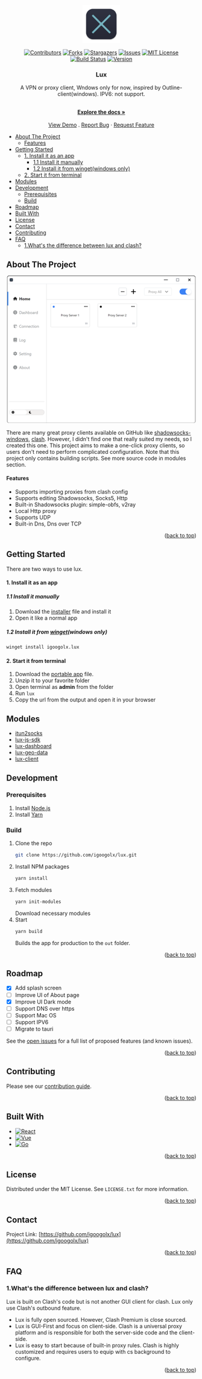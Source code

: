 <a name="readme-top"></a>

<br />
<div align="center">
  <a href="https://github.com/igoogolx/lux">
    <img src="assets/logo.svg" alt="Logo" width="100" height="100">
  </a>

[![Contributors][contributors-shield]][contributors-url]
[![Forks][forks-shield]][forks-url]
[![Stargazers][stars-shield]][stars-url]
[![Issues][issues-shield]][issues-url]
[![MIT License][license-shield]][license-url]
[![Build Status][build-shield]][build-url]
[![Version][version-shield]][version-url]

<h3 align="center">Lux</h3>
A VPN or proxy client, Wndows only for now, inspired by Outline-client(windows). IPV6: not support. 
  <p align="center">
    <br />
    <a href="https://github.com/igoogolx/lux/wiki"><strong>Explore the docs »</strong></a>
    <br />
    <br />
    <a href="https://igoogolx.github.io/lux-dashboard/">View Demo</a>
    .
    <a href="https://github.com/igoogolx/lux/issues">Report Bug</a>
    ·
    <a href="https://github.com/igoogolx/lux/issues">Request Feature</a>
  </p>
</div>



- [About The Project](#about-the-project)
    - [Features](#features)
- [Getting Started](#getting-started)
    - [1. Install it as an app](#1-install-it-as-an-app)
      - [1.1 Install it manually](#11-install-it-manually)
      - [1.2 Install it from winget(windows only)](#12-install-it-from-wingetwindows-only)
    - [2. Start it from terminal](#2-start-it-from-terminal)
- [Modules](#modules)
- [Development](#development)
  - [Prerequisites](#prerequisites)
  - [Build](#build)
- [Roadmap](#roadmap)
- [Built With](#built-with)
- [License](#license)
- [Contact](#contact)
- [Contributing](#contributing)
- [FAQ](#faq)
  - [1.What's the difference between lux and clash?](#1whats-the-difference-between-lux-and-clash)



## About The Project

<div align="center">
<a href="https://github.com/igoogolx/lux">
    <img src="assets/screenshot.png" alt="Screenshot" width="500" style="border-radius: 5px" >
</a>
</div>

There are many great proxy clients available on GitHub like [shadowsocks-windows](https://github.com/shadowsocks/shadowsocks-windows), [clash](https://github.com/Dreamacro/clash). However, I didn't find one that really suited my needs, so I created this one.
This project aims to make a one-click proxy clients, so users don't need to perform complicated configuration.
Note that this project only contains building scripts. See more source code in modules section.


#### Features

- Supports importing proxies from clash config
- Supports editing Shadowsocks, Socks5, Http
- Built-in Shadowsocks plugin: simple-obfs, v2ray
- Local Http proxy
- Supports UDP
- Built-in Dns, Dns over TCP

<p align="right">(<a href="#readme-top">back to top</a>)</p>


<!-- GETTING STARTED -->
## Getting Started

There are two ways to use lux.

#### 1. Install it as an app
##### 1.1 Install it manually
1. Download the [installer](https://github.com/igoogolx/lux/releases) file and install it
2. Open it like a normal app

##### 1.2 Install it from [winget](https://github.com/microsoft/winget-cli)(windows only)
```sh
winget install igoogolx.lux
```

#### 2. Start it from terminal
1. Download the [portable app](https://github.com/igoogolx/lux/releases) file.
2. Unzip it to your favorite folder
3. Open terminal as **admin** from the folder
4. Run `lux`
5. Copy the url from the output and open it in your browser



## Modules
* [itun2socks](https://github.com/igoogolx/itun2socks)
* [lux-js-sdk](https://github.com/igoogolx/lux-js-sdk)
* [lux-dashboard](https://github.com/igoogolx/lux-dashboard)
* [lux-geo-data](https://github.com/igoogolx/lux-geo-data)
* [lux-client](https://github.com/igoogolx/lux-client)

## Development

### Prerequisites

1. Install [Node.js](https://nodejs.org/en/)
2. Install [Yarn](https://classic.yarnpkg.com/lang/en/docs/install)

### Build

1. Clone the repo
   ```sh
   git clone https://github.com/igoogolx/lux.git
   ```
2. Install NPM packages
   ```sh
   yarn install
   ```
3. Fetch modules
   ```sh
   yarn init-modules
   ```
   Download necessary modules
4. Start
   ```sh
   yarn build
   ```
   Builds the app for production to the `out` folder.<br />

<p align="right">(<a href="#readme-top">back to top</a>)</p>


## Roadmap

- [x] Add splash screen
- [ ] Improve UI of About page
- [x] Improve UI Dark mode
- [ ] Support DNS over https
- [ ] Support Mac OS
- [ ] Support IPV6
- [ ] Migrate to tauri

See the [open issues](https://github.com/igoogolx/lux/issues) for a full list of proposed features (and known issues).

<p align="right">(<a href="#readme-top">back to top</a>)</p>

## Contributing

Please see our [contribution guide](https://github.com/igoogolx/lux/blob/main/doc/CONTRIBUTING.md).

<p align="right">(<a href="#readme-top">back to top</a>)</p>


## Built With

* [![React][React.js]][React-url]
* [![Vue][Electron.js]][Electron-url]
* [![Go][Go.dev]][Golang-url]

<p align="right">(<a href="#readme-top">back to top</a>)</p>




<!-- LICENSE -->
## License

Distributed under the MIT License. See `LICENSE.txt` for more information.

<p align="right">(<a href="#readme-top">back to top</a>)</p>



<!-- CONTACT -->
## Contact

Project Link: [https://github.com/igoogolx/lux](https://github.com/igoogolx/lux)

<p align="right">(<a href="#readme-top">back to top</a>)</p>



<!-- FAQ -->
## FAQ
### 1.What's the difference between lux and clash?
Lux is built on Clash's code but is not another GUI client for clash. Lux only use Clash's outbound feature.

* Lux is fully open sourced. However, Clash Premium is close sourced.
* Lux is GUI-First and focus on client-side. Clash is a universal proxy platform and is responsible for both the server-side code and the client-side.
* Lux is easy to start because of built-in proxy rules. Clash is highly customized and requires users to equip with cs background to configure.


<p align="right">(<a href="#readme-top">back to top</a>)</p>


[contributors-shield]: https://img.shields.io/github/contributors/igoogolx/lux.svg
[contributors-url]: https://github.com/igoogolx/lux/graphs/contributors
[forks-shield]: https://img.shields.io/github/forks/igoogolx/lux.svg
[forks-url]: https://github.com/igoogolx/lux/network/members
[stars-shield]: https://img.shields.io/github/stars/igoogolx/lux.svg
[stars-url]: https://github.com/igoogolx/lux/stargazers
[issues-shield]: https://img.shields.io/github/issues/igoogolx/lux.svg
[issues-url]: https://github.com/igoogolx/lux/issues
[license-shield]: https://img.shields.io/github/license/igoogolx/lux.svg
[license-url]: https://github.com/igoogolx/lux/blob/master/LICENSE.txt
[build-shield]: https://github.com/igoogolx/lux/actions/workflows/build.yml/badge.svg
[build-url]: https://github.com/igoogolx/lux/actions/workflows/build.yml
[version-shield]: https://img.shields.io/github/package-json/v/igoogolx/lux
[version-url]: https://github.com/igoogolx/lux/releases

[React.js]: https://img.shields.io/badge/React-20232A?logo=react&logoColor=61DAFB
[React-url]: https://reactjs.org/
[Electron.js]: https://img.shields.io/badge/Electron-20232A?logo=electron&logoColor=61DAFB
[Electron-url]: https://www.electronjs.org/
[Go.dev]: https://img.shields.io/badge/Go-20232A?logo=go&logoColor=61DAFB
[Golang-url]: https://go.dev/

[product-screenshot]: assets/screenshot.png
